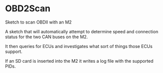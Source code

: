 # OBD2Scan
Sketch to scan OBDII with an M2

A sketch that will automatically attempt to determine speed and connection status for the two CAN buses on the M2. 

It then queries for ECUs and investigates what sort of things those ECUs support.

If an SD card is inserted into the M2 it writes a log file with the supported PIDs.
